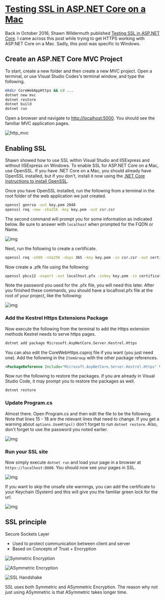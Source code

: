 # [Testing SSL in ASP.NET Core on a Mac](https://peteskelly.com/testing-ssl-in-asp-net-core-mac/)

Back in October 2016, Shawn Wildermuth published [Testing SSL in ASP.NET Core](https://wildermuth.com/2016/10/26/Testing-SSL-in-ASP-NET-Core). I came across this post while trying to get HTTPS working with ASP.NET Core on a Mac. Sadly, this post was specific to Windows.

## Create an ASP.NET Core MVC Project

To start, create a new folder and then create a new MVC project. Open a terminal, or use Visual Studio Codes's terminal window, and type the following.

```bash
mkdir CoreWebAppHttps && cd ...
dotnet new mvc
dotnet restore
dotnet build
dotnet run
```

Open a browser and navigate to [http://localhost:5000](http://localhost:5000/). You should see the familiar MVC application pages.

![http_mvc](https://peteskelly.com/content/images/2017/03/http_mvc.png)

## Enabling SSL

Shawn showed how to use SSL within Visual Studio and IISExpress and without IISExpress on Windows. To enable SSL for ASP.NET Core on a Mac, use OpenSSL. If you have .NET Core on a Mac, you should already have OpenSSL installed, but if you don't, install it now using the [.NET Core instructions to install OpenSSL](https://www.microsoft.com/net/core#macos).

Once you have OpenSSL installed, run the following from a terminal in the root folder of the web application we just created.

```bash
openssl genrsa -out key.pem 2048
openssl req -new -sha256 -key key.pem -out csr.csr
```

The second command will prompt you for some information as indicated below. Be sure to answer with `localhost` when prompted for the FQDN or Name.

![img](https://peteskelly.com/content/images/2017/03/cert-pem.png)

Next, run the following to create a certificate.

```bash
openssl req -x509 -sha256 -days 365 -key key.pem -in csr.csr -out certificate.pem
```

Now create a .pfk file using the following:

```bash
openssl pkcs12 -export -out localhost.pfx -inkey key.pem -in certificate.pem
```

Note the password you used for the .pfx file, you will need this later. After you finished these commands, you should have a localhost.pfx file at the root of your project, like the following:

![img](https://peteskelly.com/content/images/2017/03/Screen-Shot-2017-03-30-at-9.31.32-PM.png)

### Add the Kestrel Https Extensions Package

Now execute the following from the terminal to add the Https extension methods Kestrel needs to serve https pages.

```bash
dotnet add package Microsoft.AspNetCore.Server.Kestrel.Https
```

You can also edit the CoreWebHttps.csproj file if you want (you just need one). Add the following in the `ItemGroup` with the other package references.

```xml
<PackageReference Include="Microsoft.AspNetCore.Server.Kestrel.Https" Version="1.1.1" />
```

Now run the following to restore the packages. if you are already in Visual Studio Code, it may prompt you to restore the packages as well.

```bash
dotnet restore 
```

### Update Program.cs

Almost there. Open Program.cs and then edit the file to be the following. Note that lines 15 - 18 are the relevant lines that need to change. If you get a warning about `options.UseHttps()` don't forget to run `dotnet restore`. Also, don't forget to use the password you noted earlier.

![img](https://peteskelly.com/content/images/2017/03/Screen-Shot-2017-03-30-at-9.53.25-PM.png)

### Run your SSL site

Now simply execute `dotnet run` and load your page in a browser at `https://localhost:8080`. You should now see your pages in SSL.

![img](https://peteskelly.com/content/images/2017/03/https_mvc.png)

If you want to skip the unsafe site warnings, you can add the certificate to your Keychain (System) and this will give you the familiar green lock for the url.

![img](https://peteskelly.com/content/images/2017/03/Screen-Shot-2017-03-30-at-10.00.33-PM.png)

## SSL principle

Secure Sockets Layer

- Used to protect communication between client and server
- Based on Concepts of Trust + Encryption

![Symmetric Encryption](http://om1o84p1p.bkt.clouddn.com/1501398241.png)

![ASymmetric Encryption](http://om1o84p1p.bkt.clouddn.com/1501398347.png)

![SSL Handshake](http://om1o84p1p.bkt.clouddn.com/1501399951.png?imageMogr2/thumbnail/!70p)

SSL uses both Symmetric and ASymmetric Encryption. The reason why not just using ASymmetric is that ASymmetric takes longer time.
